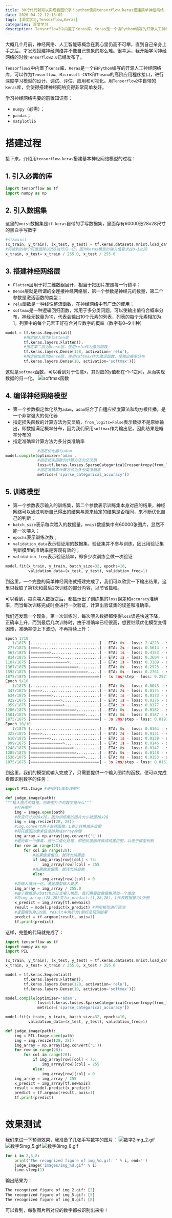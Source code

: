 ```yaml
---
title: 30行代码就可以实现看图识字！python使用tensorflow.keras搭建简单神经网络
date: 2020-04-22 12:13:02
tags: [深度学习,Tensorflow,Keras]
categories: 深度学习
description: Tensorflow2中内置了Keras库，Keras是一个由Python编写的开源人工神经网络库，可以作为Tensorflow、Microsoft-CNTK和Theano的高阶应用程序接口，进行深度学习模型的设计、调试、评估、应用和可视化。用Tensorflow2中自带的Keras库，会使得搭建神经网络变得非常简单友好。
---
```


大概几个月前，神经网络、人工智能等概念在我心里仍高不可攀，直到自己亲身上手之后，才发现搭建神经网络并不像自己想象的那么难。很幸运，我开始学习神经网络的时候`Tensorflow2.0`已经发布了。

`Tensorflow2`中内置了`Keras`库，`Keras`是一个由`Python`编写的开源人工神经网络库，可以作为`Tensorflow`、`Microsoft-CNTK`和`Theano`的高阶应用程序接口，进行深度学习模型的设计、调试、评估、应用和可视化。用`Tensorflow2`中自带的`Keras`库，会使得搭建神经网络变得非常简单友好。

学习神经网络需要的前置知识有：
- `numpy`（必需）；
- `pandas`；
- `matplotlib`

# 搭建过程
接下来，介绍用`tensorflow.keras`搭建基本神经网络模型的过程：
## 1. 引入必需的库
```python
import tensorflow as tf
import numpy as np
```
## 2. 引入数据集
这里的`mnist`数据集是`tf.keras`自带的手写数据集，里面存有60000张28x28尺寸的黑白手写数字
```python
#引入minst
(x_train, y_train), (x_test, y_test) = tf.keras.datasets.mnist.load_data()
#将读到的每个灰度值除以255进行归一化，因为keras模型的输入值要求在0~1之间
x_train, x_test= x_train / 255.0, x_test / 255.0
```
## 3. 搭建神经网络层
- `Flatten`层用于将二维数组展开，相当于把图片按照每一行铺平；
- `Dense`层就是所谓的全连接神经网络层，第一个参数是神经元的数量，第二个参数是激活函数的类型；
- `relu`函数是一种线性整流函数，在神经网络中有广泛的使用；
- `softmax`是一种逻辑回归函数，常用于多分类问题，可以使输出值符合概率分布，神经元数量为10，代表会输出10个元素的列表，列表的每个元素相加为1，列表中的每个元素正好符合对应数字的概率（数字有0~9十种）
```python
model = tf.keras.Sequential([
        #指定输入层为Flatten层
        tf.keras.layers.Flatten(),
        #指定第二层为Dense层，使用relu作为激活函数
        tf.keras.layers.Dense(128, activation='relu'),
        #指定输出层为Dense层，使用softmax作为激活函数，使输出概率分布
        tf.keras.layers.Dense(10, activation='softmax')])
```

这就是`softmax`函数，可以看到对于任意x，其对应的y值都在-1~1之间，从而实现数据的归一化。
![softmax函数](https://i-blog.csdnimg.cn/blog_migrate/67ec2ad57ea2b1835afd28e6d113652e.png)
## 4. 编译神经网络模型
- 第一个参数指定优化器为`adam`，`adam`结合了自适应梯度算法和均方根传播，是一个非常强大的优化器
- 指定损失函数的计算方法为交叉熵，`from_logits=False`表示数据不是原始输出，即数据满足概率分布，因为我们采用`softmax`作为输出层，因此结果是概率分布的 
-  指定准确率计算方法为多分类准确率
```python
              #指定优化器为adam
model.compile(optimizer='adam',
              #指定损失函数的计算方法为交叉熵            
              loss=tf.keras.losses.SparseCategoricalCrossentropy(from_logits=False),
              #指定准确率计算方法为多分类准确率
              metrics=['sparse_categorical_accuracy'])
```
## 5. 训练模型
- 第一个参数表示输入的训练集，第二个参数表示训练集本身对应的结果，神经网络可以通过判断自己得出的结果与原来给定的结果是否相同，来不断优化自己的判断；
- `batch_size`表示每次喂入的数据量，`mnist`数据集中有60000张图片，显然不能一次喂入；
- `epochs`表示训练次数；
- `validation_data`表示验证用的数据集，验证集并不参与训练，因此用验证集判断模型的准确率是客观有效的；
- `validation_freq`表示验证频率，即多少次训练会做一次验证
```python
model.fit(x_train, y_train, batch_size=32, epochs=10,
          validation_data=(x_test, y_test), validation_freq=1)
```

到这里，一个完整的简单神经网络就搭建完成了，我们可以欣赏一下输出结果，这里只截取了第1次和最后2次训练的部分内容，以节省篇幅。

可以看到，每次喂入数据之后，都显示出了训练集的`loss`误差和`accuracy`准确率，而当每次训练完成时会进行一次验证，计算出验证集的误差和准确率。

我们还发现一个现象，第一次训练时，每次喂入数据都使得`loss`误差快速下降，正确率上升，而到最后几次训练时，由于准确率已经很高，想要继续优化模型变得困难，准确率便上下波动，不再持续上升：
```python
Epoch 1/10
   1/1875 [..............................] - ETA: 0s - loss: 2.4223 - sparse_categorical_accuracy: 0.0625
 277/1875 [===>..........................] - ETA: 2s - loss: 0.5614 - sparse_categorical_accuracy: 0.8380
 567/1875 [========>.....................] - ETA: 1s - loss: 0.4153 - sparse_categorical_accuracy: 0.8792
 814/1875 [============>.................] - ETA: 1s - loss: 0.3604 - sparse_categorical_accuracy: 0.8956
1107/1875 [================>.............] - ETA: 1s - loss: 0.3189 - sparse_categorical_accuracy: 0.9070
1367/1875 [====================>.........] - ETA: 0s - loss: 0.2925 - sparse_categorical_accuracy: 0.9150
1592/1875 [========================>.....] - ETA: 0s - loss: 0.2761 - sparse_categorical_accuracy: 0.9197
1875/1875 [==============================] - 3s 2ms/step - loss: 0.2577 - sparse_categorical_accuracy: 0.9250 - val_loss: 0.1379 - val_sparse_categorical_accuracy: 0.9584
Epoch 9/10
   1/1875 [..............................] - ETA: 0s - loss: 0.0043 - sparse_categorical_accuracy: 1.0000
 347/1875 [====>.........................] - ETA: 2s - loss: 0.0174 - sparse_categorical_accuracy: 0.9986
 634/1875 [=========>....................] - ETA: 1s - loss: 0.0173 - sparse_categorical_accuracy: 0.9965
 922/1875 [=============>................] - ETA: 1s - loss: 0.0176 - sparse_categorical_accuracy: 0.9945
 959/1875 [==============>...............] - ETA: 1s - loss: 0.0177 - sparse_categorical_accuracy: 0.9944
1286/1875 [===================>..........] - ETA: 0s - loss: 0.0182 - sparse_categorical_accuracy: 0.9943
1501/1875 [=======================>......] - ETA: 0s - loss: 0.0187 - sparse_categorical_accuracy: 0.9943
1875/1875 [==============================] - 3s 2ms/step - loss: 0.0193 - sparse_categorical_accuracy: 0.9942 - val_loss: 0.0879 - val_sparse_categorical_accuracy: 0.9763
Epoch 10/10
   1/1875 [..............................] - ETA: 0s - loss: 0.0164 - sparse_categorical_accuracy: 0.9995
 322/1875 [====>.........................] - ETA: 2s - loss: 0.0131 - sparse_categorical_accuracy: 0.9986
 610/1875 [========>.....................] - ETA: 1s - loss: 0.0138 - sparse_categorical_accuracy: 0.9976 
 999/1875 [==============>...............] - ETA: 1s - loss: 0.0146 - sparse_categorical_accuracy: 0.9970 
1248/1875 [==================>...........] - ETA: 0s - loss: 0.0147 - sparse_categorical_accuracy: 0.9965
1285/1875 [===================>..........] - ETA: 0s - loss: 0.0148 - sparse_categorical_accuracy: 0.9959
1536/1875 [=======================>......] - ETA: 0s - loss: 0.0153 - sparse_categorical_accuracy: 0.9954
1875/1875 [==============================] - 3s 2ms/step - loss: 0.0157 - sparse_categorical_accuracy: 0.9952 - val_loss: 0.0804 - val_sparse_categorical_accuracy: 0.9789
```

到这里，我们的模型就输入完成了，只需要提供一个输入图片的函数，便可以完成看图识别数字的任务：
```python
import PIL.Image #使用PIL库处理图片

def judge_image(path):
"""输入图片的路径，判断图片中的数字是什么"""
    #打开图片
    img = Image.open(path) 
    #改变尺寸为28x28，因为训练集的图片大小就是28x28
    img = img.resize((28, 28)) 
    #img.convert用于处理图像，L表示转换成灰度图
    #将灰度图的像素信息排列成array存储
    img_array = np.array(img.convert('L'))
    #遍历每一个像素，进行二值化处理，即把灰度图转换成纯黑白图，以便于模型判断
    for row in range(28):
        for col in range(28):
            #如果像素偏白，就转为纯黑色
            if img_array[row][col] < 75:
                img_array[row][col] = 255
            #如果像素偏黑，就转为纯白色
            else:
                img_array[row][col] = 0
    #将输入值归一化，满足模型输入要求
    img_array = img_array / 255.0 
    #由于数据是以batch的形式喂入模型，我们需要给数据集添加一个维度
    #将img_array:(28,28)变为x_predict:(1,28,28)，1代表数据量为1张图
    x_predict = img_array[tf.newaxis]
    result = model.predict(x_predict) #利用模型进行预测
    #返回索引为1的值，result中索引为1刚好是预测结果
    predict = tf.argmax(result, axis=1)
    tf.print(predict)
```
这样，完整的代码就完成了：
```python
import tensorflow as tf
import numpy as np
import PIL

(x_train, y_train), (x_test, y_test) = tf.keras.datasets.mnist.load_data()
x_train, x_test= x_train / 255.0, x_test / 255.0

model = tf.keras.Sequential([
        tf.keras.layers.Flatten(),
        tf.keras.layers.Dense(128, activation='relu'),
        tf.keras.layers.Dense(10, activation='softmax')])

model.compile(optimizer='adam',
              loss=tf.keras.losses.SparseCategoricalCrossentropy(from_logits=False),
              metrics=['sparse_categorical_accuracy'])

model.fit(x_train, y_train, batch_size=32, epochs=10,
          validation_data=(x_test, y_test), validation_freq=1)

def judge_image(path):
    img = PIL.Image.open(path)
    img = img.resize((28, 28))
    img_array = np.array(img.convert('L'))
    for row in range(28):
        for col in range(28):
            if img_array[row][col] < 75:
                img_array[row][col] = 255
            else:
                img_array[row][col] = 0
    img_array = img_array / 255
    x_predict = img_array[tf.newaxis]
    result = model.predict(x_predict)
    predict = tf.argmax(result, axis=1)
    tf.print(predict)
    
```

# 效果测试
我们来试一下预测效果，我准备了几张手写数字的图片：
![数字2](https://i-blog.csdnimg.cn/blog_migrate/a574dfa7d4e37a771cd29538927bb825.gif)img_2.gif
![数字5](https://i-blog.csdnimg.cn/blog_migrate/18d09e63578743a5887e5bd3b32c6928.gif)img_5.gif
![数字8](https://i-blog.csdnimg.cn/blog_migrate/f895f031ce024e204f7fba4180f3ecb0.gif)img_8.gif
```python
for i in 2,5,8:
    print("The recognized figure of img_%d.gif: " % i, end='')
    judge_image('images/img_%d.gif' % i)
    time.sleep(1)
```
输出结果为：
```python
The recognized figure of img_2.gif: [2]
The recognized figure of img_5.gif: [5]
The recognized figure of img_8.gif: [8]
```
可以看到，每张图片所对应的数字都被识别出来啦！